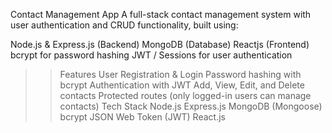 Contact Management App
A full-stack contact management system with user authentication and CRUD functionality, built using:
>>
Node.js & Express.js (Backend)
MongoDB (Database)
Reactjs (Frontend)
bcrypt for password hashing
JWT / Sessions for user authentication
>> Features
User Registration & Login
Password hashing with bcrypt
Authentication with JWT 
Add, View, Edit, and Delete contacts
Protected routes (only logged-in users can manage contacts)
>> Tech Stack
Node.js
Express.js
MongoDB (Mongoose)
bcrypt
JSON Web Token (JWT) 
React.js
